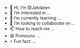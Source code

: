 - 👋 Hi, I’m @Jahdawn
- 👀 I’m interested in ...
- 🌱 I’m currently learning ...
- 💞️ I’m looking to collaborate on ...
- 📫 How to reach me ...
- 😄 Pronouns: ...
- ⚡ Fun fact: ...

<!---
Jahdawn/Jahdawn is a ✨ special ✨ repository because its `README.md` (this file) appears on your GitHub profile.
You can click the Preview link to take a look at your changes.
--->

